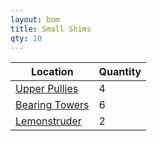 ```yaml
---
layout: bom
title: Small Shims
qty: 10
---
```


| Location                                                           | Quantity |
|--------------------------------------------------------------------|----------|
| [Upper Pullies](/lemontron-rev-a/images/midplate---right---upper-pulley.jpg) | 4        |
| [Bearing Towers](/lemontron-rev-a/images/rail---bearing-towers.jpg)          | 6        |
| [Lemonstruder](/lemontron-rev-a/images/lemonstruder---first-shim.jpg)        | 2        |
